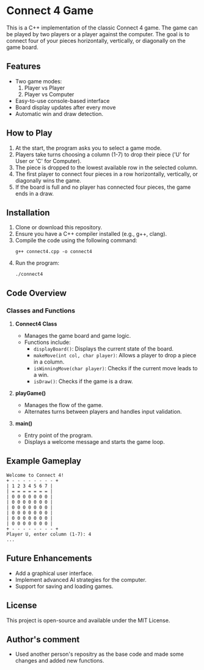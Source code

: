 # Connect 4 Game

This is a C++ implementation of the classic Connect 4 game. The game can be played by two players or a player against the computer. The goal is to connect four of your pieces horizontally, vertically, or diagonally on the game board.

## Features

- Two game modes:
  1. Player vs Player
  2. Player vs Computer
- Easy-to-use console-based interface
- Board display updates after every move
- Automatic win and draw detection.

## How to Play

1. At the start, the program asks you to select a game mode.
2. Players take turns choosing a column (1-7) to drop their piece ('U' for User or 'C' for Computer).
3. The piece is dropped to the lowest available row in the selected column.
4. The first player to connect four pieces in a row horizontally, vertically, or diagonally wins the game.
5. If the board is full and no player has connected four pieces, the game ends in a draw.

## Installation

1. Clone or download this repository.
2. Ensure you have a C++ compiler installed (e.g., g++, clang).
3. Compile the code using the following command:
   ```
   g++ connect4.cpp -o connect4
   ```
4. Run the program:
   ```
   ./connect4
   ```

## Code Overview

### Classes and Functions

1. **Connect4 Class**
   - Manages the game board and game logic.
   - Functions include:
     - `displayBoard()`: Displays the current state of the board.
     - `makeMove(int col, char player)`: Allows a player to drop a piece in a column.
     - `isWinningMove(char player)`: Checks if the current move leads to a win.
     - `isDraw()`: Checks if the game is a draw.

2. **playGame()**
   - Manages the flow of the game.
   - Alternates turns between players and handles input validation.

3. **main()**
   - Entry point of the program.
   - Displays a welcome message and starts the game loop.

## Example Gameplay

```
Welcome to Connect 4!
+ - - - - - - - - +
| 1 2 3 4 5 6 7 |
| = = = = = = = |
| 0 0 0 0 0 0 0 |
| 0 0 0 0 0 0 0 |
| 0 0 0 0 0 0 0 |
| 0 0 0 0 0 0 0 |
| 0 0 0 0 0 0 0 |
| 0 0 0 0 0 0 0 |
+ - - - - - - - - +
Player U, enter column (1-7): 4
...
```

## Future Enhancements

- Add a graphical user interface.
- Implement advanced AI strategies for the computer.
- Support for saving and loading games.

## License

This project is open-source and available under the MIT License.

## Author's comment 
- Used another person's repositry as the base code and made some changes and added new functions.
